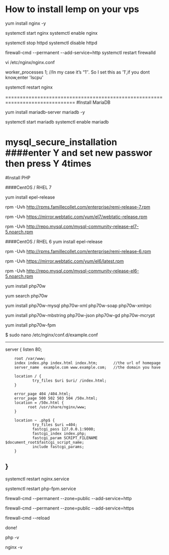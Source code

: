 # How to install lemp on your vps

yum install nginx -y

systemctl start nginx 
systemctl enable nginx

systemctl stop httpd
systemctl disable httpd

firewall-cmd --permanent --add-service=http
systemctl restart firewalld

vi /etc/nginx/nginx.conf

worker_processes 1;   //In my case it’s “1″. So I set this as ’1′,if you dont know,enter 'lscpu'

systemctl restart nginx

==============================================================================
#Install MariaDB

yum install mariadb-server mariadb -y

systemctl start mariadb
systemctl enable mariadb

mysql_secure_installation
####enter Y and set new passwor then press Y 4times
=============================================================================

#Install PHP

####CentOS / RHEL 7

yum install epel-release

rpm -Uvh http://rpms.famillecollet.com/enterprise/remi-release-7.rpm

rpm -Uvh https://mirror.webtatic.com/yum/el7/webtatic-release.rpm

rpm -Uvh http://repo.mysql.com/mysql-community-release-el7-5.noarch.rpm


####CentOS / RHEL 6
 yum install epel-release
 
 rpm -Uvh http://rpms.famillecollet.com/enterprise/remi-release-6.rpm
 
 rpm -Uvh https://mirror.webtatic.com/yum/el6/latest.rpm
 
 rpm -Uvh http://repo.mysql.com/mysql-community-release-el6-5.noarch.rpm

yum install php70w

yum search php70w

yum install php70w-mysql php70w-xml php70w-soap php70w-xmlrpc

yum install php70w-mbstring php70w-json php70w-gd php70w-mcrypt

yum install php70w-fpm

$ sudo nano /etc/nginx/conf.d/example.conf

----------------------
server {
        listen   80;

        root /var/www;
        index index.php index.html index.htm;       //the url of homepage
        server_name  example.com www.example.com;   //the domain you have

        location / {
                try_files $uri $uri/ /index.html;
        }

        error_page 404 /404.html;
        error_page 500 502 503 504 /50x.html;
        location = /50x.html {
              root /usr/share/nginx/www;
        }

        location ~ .php$ {
                try_files $uri =404;
                fastcgi_pass 127.0.0.1:9000;
                fastcgi_index index.php;
                fastcgi_param SCRIPT_FILENAME $document_root$fastcgi_script_name;
                include fastcgi_params;
        }
}
------------------------------
 systemctl restart nginx.service
 
 systemctl restart php-fpm.service

 firewall-cmd --permanent --zone=public --add-service=http
 
 firewall-cmd --permanent --zone=public --add-service=https
 
 firewall-cmd --reload

done!

 php -v
 
 nginx -v
